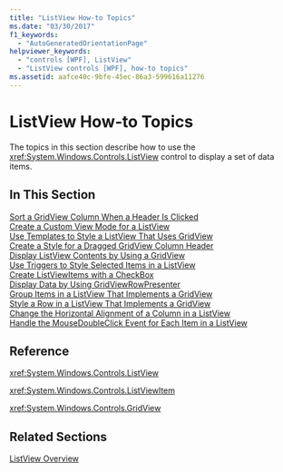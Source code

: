 ```yaml
---
title: "ListView How-to Topics"
ms.date: "03/30/2017"
f1_keywords: 
  - "AutoGeneratedOrientationPage"
helpviewer_keywords: 
  - "controls [WPF], ListView"
  - "ListView controls [WPF], how-to topics"
ms.assetid: aafce40c-9bfe-45ec-86a3-599616a11276
---
```

# ListView How-to Topics
The topics in this section describe how to use the <xref:System.Windows.Controls.ListView> control to display a set of data items.  
  
## In This Section  
 [Sort a GridView Column When a Header Is Clicked](../../../../docs/framework/wpf/controls/how-to-sort-a-gridview-column-when-a-header-is-clicked.md)  
 [Create a Custom View Mode for a ListView](../../../../docs/framework/wpf/controls/how-to-create-a-custom-view-mode-for-a-listview.md)  
 [Use Templates to Style a ListView That Uses GridView](../../../../docs/framework/wpf/controls/how-to-use-templates-to-style-a-listview-that-uses-gridview.md)  
 [Create a Style for a Dragged GridView Column Header](../../../../docs/framework/wpf/controls/how-to-create-a-style-for-a-dragged-gridview-column-header.md)  
 [Display ListView Contents by Using a GridView](../../../../docs/framework/wpf/controls/how-to-display-listview-contents-by-using-a-gridview.md)  
 [Use Triggers to Style Selected Items in a ListView](../../../../docs/framework/wpf/controls/how-to-use-triggers-to-style-selected-items-in-a-listview.md)  
 [Create ListViewItems with a CheckBox](../../../../docs/framework/wpf/controls/how-to-create-listviewitems-with-a-checkbox.md)  
 [Display Data by Using GridViewRowPresenter](../../../../docs/framework/wpf/controls/how-to-display-data-by-using-gridviewrowpresenter.md)  
 [Group Items in a ListView That Implements a GridView](../../../../docs/framework/wpf/controls/how-to-group-items-in-a-listview-that-implements-a-gridview.md)  
 [Style a Row in a ListView That Implements a GridView](../../../../docs/framework/wpf/controls/how-to-style-a-row-in-a-listview-that-implements-a-gridview.md)  
 [Change the Horizontal Alignment of a Column in a ListView](../../../../docs/framework/wpf/controls/how-to-change-the-horizontal-alignment-of-a-column-in-a-listview.md)  
 [Handle the MouseDoubleClick Event for Each Item in a ListView](../../../../docs/framework/wpf/controls/how-to-handle-the-mousedoubleclick-event-for-each-item-in-a-listview.md)  
  
## Reference  
 <xref:System.Windows.Controls.ListView>  
  
 <xref:System.Windows.Controls.ListViewItem>  
  
 <xref:System.Windows.Controls.GridView>  
  
## Related Sections  
 [ListView Overview](../../../../docs/framework/wpf/controls/listview-overview.md)
